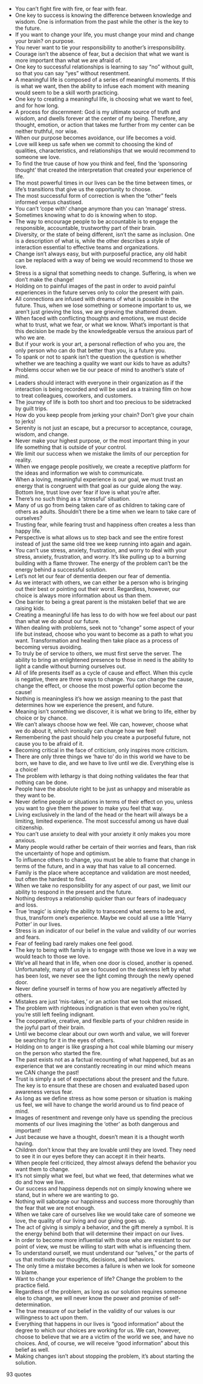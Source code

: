  - You can’t fight fire with fire, or fear with fear.
 - One key to success is knowing the difference between knowledge and wisdom. One is information from the past while the other is the key to the future.
 - If you want to change your life, you must change your mind and change your brain? on purpose.
 - You never want to tie your responsibility to another’s irresponsibility.
 - Courage isn’t the absence of fear, but a decision that what we want is more important than what we are afraid of.
 - One key to successful relationships is learning to say “no” without guilt, so that you can say “yes” without resentment.
 - A meaningful life is composed of a series of meaningful moments. If this is what we want, then the ability to infuse each moment with meaning would seem to be a skill worth practicing.
 - One key to creating a meaningful life, is choosing what we want to feel, and for how long.
 - A process for discernment: God is my ultimate source of truth and wisdom, and dwells forever at the center of my being. Therefore, any thought, emotion, or action that takes me further from my center can be neither truthful, nor wise.
 - When our purpose becomes avoidance, our life becomes a void.
 - Love will keep us safe when we commit to choosing the kind of qualities, characteristics, and relationships that we would recommend to someone we love.
 - To find the true cause of how you think and feel, find the ‘sponsoring thought’ that created the interpretation that created your experience of life.
 - The most powerful times in our lives can be the time between times, or life’s transitions that give us the opportunity to choose.
 - The most successful form of correction is when the “other” feels informed versus chastised.
 - You can’t ‘cope with’ change anymore than you can ‘manage’ stress.
 - Sometimes knowing what to do is knowing when to stop.
 - The way to encourage people to be accountable is to engage the responsible, accountable, trustworthy part of their brain.
 - Diversity, or the state of being different, isn’t the same as inclusion. One is a description of what is, while the other describes a style of interaction essential to effective teams and organizations.
 - Change isn’t always easy, but with purposeful practice, any old habit can be replaced with a way of being we would recommend to those we love.
 - Stress is a signal that something needs to change. Suffering, is when we don’t make the change!
 - Holding on to painful images of the past in order to avoid painful experiences in the future serves only to color the present with pain.
 - All connections are infused with dreams of what is possible in the future. Thus, when we lose something or someone important to us, we aren’t just grieving the loss, we are grieving the shattered dream.
 - When faced with conflicting thoughts and emotions, we must decide what to trust, what we fear, or what we know. What’s important is that this decision be made by the knowledgeable versus the anxious part of who we are.
 - But if your work is your art, a personal reflection of who you are, the only person who can do that better than you, is a future you.
 - To spank or not to spank isn’t the question the question is whether whether we are teaching a quality we want our kids to have as adults?
 - Problems occur when we tie our peace of mind to another’s state of mind.
 - Leaders should interact with everyone in their organization as if the interaction is being recorded and will be used as a training film on how to treat colleagues, coworkers, and customers.
 - The journey of life is both too short and too precious to be sidetracked by guilt trips.
 - How do you keep people from jerking your chain? Don’t give your chain to jerks!
 - Serenity is not just an escape, but a precursor to acceptance, courage, wisdom, and change.
 - Never make your highest purpose, or the most important thing in your life something that is outside of your control.
 - We limit our success when we mistake the limits of our perception for reality.
 - When we engage people positively, we create a receptive platform for the ideas and information we wish to communicate.
 - When a loving, meaningful experience is our goal, we must trust an energy that is congruent with that goal as our guide along the way. Bottom line, trust love over fear if love is what you’re after.
 - There’s no such thing as a ‘stressful’ situation.
 - Many of us go from being taken care of as children to taking care of others as adults. Shouldn’t there be a time when we learn to take care of ourselves?
 - Trusting fear, while fearing trust and happiness often creates a less than happy life.
 - Perspective is what allows us to step back and see the entire forest instead of just the same old tree we keep running into again and again.
 - You can’t use stress, anxiety, frustration, and worry to deal with your stress, anxiety, frustration, and worry. It’s like pulling up to a burning building with a flame thrower. The energy of the problem can’t be the energy behind a successful solution.
 - Let’s not let our fear of dementia deepen our fear of dementia.
 - As we interact with others, we can either be a person who is bringing out their best or pointing out their worst. Regardless, however, our choice is always more information about us than them.
 - One barrier to being a great parent is the mistaken belief that we are raising kids.
 - Creating a meaningful life has less to do with how we feel about our past than what we do about our future.
 - When dealing with problems, seek not to “change” some aspect of your life but instead, choose who you want to become as a path to what you want. Transformation and healing then take place as a process of becoming versus avoiding.
 - To truly be of service to others, we must first serve the server. The ability to bring an enlightened presence to those in need is the ability to light a candle without burning ourselves out.
 - All of life presents itself as a cycle of cause and effect. When this cycle is negative, there are three ways to change. You can change the cause, change the effect, or choose the most powerful option become the cause!
 - Nothing is meaningless it’s how we assign meaning to the past that determines how we experience the present, and future.
 - Meaning isn’t something we discover, it is what we bring to life, either by choice or by chance.
 - We can’t always choose how we feel. We can, however, choose what we do about it, which ironically can change how we feel!
 - Remembering the past should help you create a purposeful future, not cause you to be afraid of it.
 - Becoming critical in the face of criticism, only inspires more criticism.
 - There are only three things we ‘have to’ do in this world we have to be born, we have to die, and we have to live until we die. Everything else is a choice!
 - The problem with lethargy is that doing nothing validates the fear that nothing can be done.
 - People have the absolute right to be just as unhappy and miserable as they want to be.
 - Never define people or situations in terms of their effect on you, unless you want to give them the power to make you feel that way.
 - Living exclusively in the land of the head or the heart will always be a limiting, limited experience. The most successful among us have dual citizenship.
 - You can’t use anxiety to deal with your anxiety it only makes you more anxious.
 - Many people would rather be certain of their worries and fears, than risk the uncertainty of hope and optimism.
 - To influence others to change, you must be able to frame that change in terms of the future, and in a way that has value to all concerned.
 - Family is the place where acceptance and validation are most needed, but often the hardest to find.
 - When we take no responsibility for any aspect of our past, we limit our ability to respond in the present and the future.
 - Nothing destroys a relationship quicker than our fears of inadequacy and loss.
 - True ‘magic’ is simply the ability to transcend what seems to be and, thus, transform one’s experience. Maybe we could all use a little ‘Harry Potter’ in our lives.
 - Stress is an indicator of our belief in the value and validity of our worries and fears.
 - Fear of feeling bad rarely makes one feel good.
 - The key to being with family is to engage with those we love in a way we would teach to those we love.
 - We’ve all heard that in life, when one door is closed, another is opened. Unfortunately, many of us are so focused on the darkness left by what has been lost, we never see the light coming through the newly opened door.
 - Never define yourself in terms of how you are negatively affected by others.
 - Mistakes are just ‘mis-takes,’ or an action that we took that missed.
 - The problem with righteous indignation is that even when you’re right, you’re still left feeling indignant.
 - The cooperative, creative, and flexible parts of your children reside in the joyful part of their brain.
 - Until we become clear about our own worth and value, we will forever be searching for it in the eyes of others.
 - Holding on to anger is like grasping a hot coal while blaming our misery on the person who started the fire.
 - The past exists not as a factual recounting of what happened, but as an experience that we are constantly recreating in our mind which means we CAN change the past!
 - Trust is simply a set of expectations about the present and the future. The key is to ensure that these are chosen and evaluated based upon awareness versus fear.
 - As long as we define stress as how some person or situation is making us feel, we will have to change the world around us to find peace of mind.
 - Images of resentment and revenge only have us spending the precious moments of our lives imagining the ‘other’ as both dangerous and important!
 - Just because we have a thought, doesn’t mean it is a thought worth having.
 - Children don’t know that they are lovable until they are loved. They need to see it in our eyes before they can accept it in their hearts.
 - When people feel criticized, they almost always defend the behavior you want them to change.
 - It’s not simply what we feel, but what we feed, that determines what we do and how we live.
 - Our success and happiness depends not on simply knowing where we stand, but in where we are wanting to go.
 - Nothing will sabotage our happiness and success more thoroughly than the fear that we are not enough.
 - When we take care of ourselves like we would take care of someone we love, the quality of our living and our giving goes up.
 - The act of giving is simply a behavior, and the gift merely a symbol. It is the energy behind both that will determine their impact on our lives.
 - In order to become more influential with those who are resistant to our point of view, we must be willing to start with what is influencing them.
 - To understand ourself, we must understand our “selves,” or the parts of us that motivate our thoughts, decisions, and behaviors.
 - The only time a mistake becomes a failure is when we look for someone to blame.
 - Want to change your experience of life? Change the problem to the practice field.
 - Regardless of the problem, as long as our solution requires someone else to change, we will never know the power and promise of self-determination.
 - The true measure of our belief in the validity of our values is our willingness to act upon them.
 - Everything that happens in our lives is “good information” about the degree to which our choices are working for us. We can, however, choose to believe that we are a victim of the world we see, and have no choices. And, of course, we will receive “good information” about this belief as well.
 - Making changes isn’t about stopping the problem, it’s about starting the solution.

93 quotes